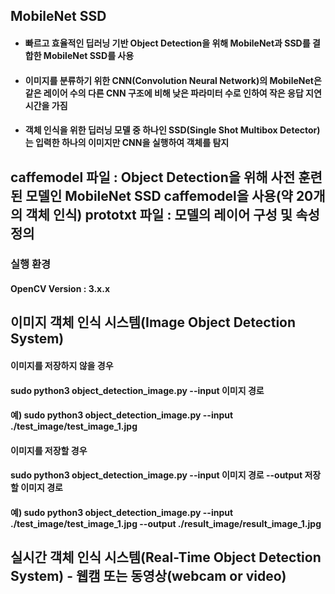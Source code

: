 ## MobileNet SSD
 * #### 빠르고 효율적인 딥러닝 기반 Object Detection을 위해 MobileNet과 SSD를 결합한 MobileNet SSD를 사용
 * #### 이미지를 분류하기 위한 CNN(Convolution Neural Network)의 MobileNet은 같은 레이어 수의 다른 CNN 구조에 비해 낮은 파라미터 수로 인하여 작은 응답 지연 시간을 가짐
 * #### 객체 인식을 위한 딥러닝 모델 중 하나인 SSD(Single Shot Multibox Detector)는 입력한 하나의 이미지만 CNN을 실행하여 객체를 탐지

caffemodel 파일 : Object Detection을 위해 사전 훈련된 모델인 MobileNet SSD caffemodel을 사용(약 20개의 객체 인식)
prototxt 파일 : 모델의 레이어 구성 및 속성 정의
---
### 실행 환경
#### OpenCV Version : 3.x.x

## 이미지 객체 인식 시스템(Image Object Detection System)
#### 이미지를 저장하지 않을 경우
#### sudo python3 object_detection_image.py --input 이미지 경로
#### 예) sudo python3 object_detection_image.py --input ./test_image/test_image_1.jpg
#### 이미지를 저장할 경우
#### sudo python3 object_detection_image.py --input 이미지 경로 --output 저장할 이미지 경로
#### 예) sudo python3 object_detection_image.py --input ./test_image/test_image_1.jpg --output ./result_image/result_image_1.jpg




## 실시간 객체 인식 시스템(Real-Time Object Detection System) - 웹캠 또는 동영상(webcam or video)
